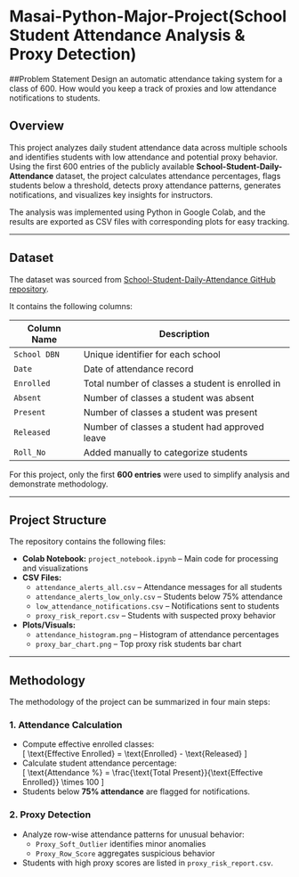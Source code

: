 # Masai-Python-Major-Project(School Student Attendance Analysis & Proxy Detection)

##Problem Statement
Design an automatic attendance taking system for a class of 600. How would you keep a  track of proxies and low attendance notifications to students. 

## Overview
This project analyzes daily student attendance data across multiple schools and identifies students with low attendance and potential proxy behavior. Using the first 600 entries of the publicly available **School-Student-Daily-Attendance** dataset, the project calculates attendance percentages, flags students below a threshold, detects proxy attendance patterns, generates notifications, and visualizes key insights for instructors.

The analysis was implemented using Python in Google Colab, and the results are exported as CSV files with corresponding plots for easy tracking.

---

## Dataset
The dataset was sourced from [School-Student-Daily-Attendance GitHub repository](https://github.com/sankarisubbulakshmi/School-Student-Daily-Attendance).  

It contains the following columns:

| Column Name | Description |
|------------|-------------|
| `School DBN` | Unique identifier for each school |
| `Date` | Date of attendance record |
| `Enrolled` | Total number of classes a student is enrolled in |
| `Absent` | Number of classes a student was absent |
| `Present` | Number of classes a student was present |
| `Released` | Number of classes a student had approved leave |
| `Roll_No` | Added manually to categorize students |

For this project, only the first **600 entries** were used to simplify analysis and demonstrate methodology.

---

## Project Structure
The repository contains the following files:  

- **Colab Notebook:** `project_notebook.ipynb` – Main code for processing and visualizations  
- **CSV Files:**  
  - `attendance_alerts_all.csv` – Attendance messages for all students  
  - `attendance_alerts_low_only.csv` – Students below 75% attendance  
  - `low_attendance_notifications.csv` – Notifications sent to students  
  - `proxy_risk_report.csv` – Students with suspected proxy behavior  
- **Plots/Visuals:**  
  - `attendance_histogram.png` – Histogram of attendance percentages  
  - `proxy_bar_chart.png` – Top proxy risk students bar chart  

---

## Methodology
The methodology of the project can be summarized in four main steps:

### 1. Attendance Calculation
- Compute effective enrolled classes:  
\[
\text{Effective Enrolled} = \text{Enrolled} - \text{Released}
\]  
- Calculate student attendance percentage:  
\[
\text{Attendance \%} = \frac{\text{Total Present}}{\text{Effective Enrolled}} \times 100
\]  
- Students below **75% attendance** are flagged for notifications.

### 2. Proxy Detection
- Analyze row-wise attendance patterns for unusual behavior:  
  - `Proxy_Soft_Outlier` identifies minor anomalies  
  - `Proxy_Row_Score` aggregates suspicious behavior  
- Students with high proxy scores are listed in `proxy_risk_report.csv`.

